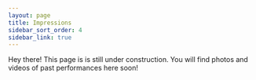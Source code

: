 ```yaml
---
layout: page
title: Impressions
sidebar_sort_order: 4
sidebar_link: true
---
```


<p class="message">
Hey there! This page is is still under construction. You will find photos and videos of past performances here soon!
</p>
